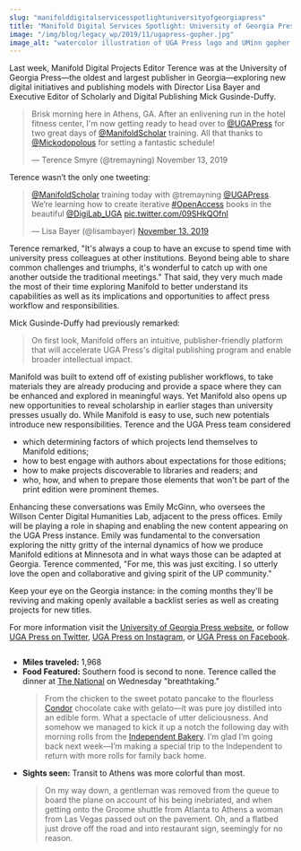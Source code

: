 ```yaml
---
slug: "manifolddigitalservicesspotlightuniversityofgeorgiapress"
title: "Manifold Digital Services Spotlight: University of Georgia Press"
image: "/img/blog/legacy_wp/2019/11/ugapress-gopher.jpg"
image_alt: "watercolor illustration of UGA Press logo and UMinn gopher holding Manifold logo"
---
```


Last week, Manifold Digital Projects Editor Terence was at the University of Georgia Press—the oldest and largest publisher in Georgia—exploring new digital initiatives and publishing models with Director Lisa Bayer and Executive Editor of Scholarly and Digital Publishing Mick Gusinde-Duffy.

> Brisk morning here in Athens, GA. After an enlivening run in the hotel fitness center, I'm now getting ready to head over to [@UGAPress](https://twitter.com/UGAPress) for two great days of [@ManifoldScholar](https://twitter.com/ManifoldScholar) training. All that thanks to [@Mickodopolous](https://twitter.com/Mickodopolous) for setting a fantastic schedule!
>
> — Terence Smyre (@tremayning) November 13, 2019

Terence wasn’t the only one tweeting:

> [@ManifoldScholar](https://twitter.com/ManifoldScholar) training today with @tremayning [@UGAPress](https://twitter.com/UGAPress). We’re learning how to create iterative [#OpenAccess](https://twitter.com/hashtag/OpenAccess) books in the beautiful [@DigiLab\_UGA](https://twitter.com/DigiLab_UGA) [pic.twitter.com/09SHkQOfnl](https://t.co/09SHkQOfnl)
>
> — Lisa Bayer (@lisambayer) [November 13, 2019](https://twitter.com/lisambayer/status/1194646331295502336)

<!--truncate-->

Terence remarked, "It's always a coup to have an excuse to spend time with university press colleagues at other institutions. Beyond being able to share common challenges and triumphs, it's wonderful to catch up with one another outside the traditional meetings." That said, they very much made the most of their time exploring Manifold to better understand its capabilities as well as its implications and opportunities to affect press workflow and responsibilities.

Mick Gusinde-Duffy had previously remarked:

> On first look, Manifold offers an intuitive, publisher-friendly platform that will accelerate UGA Press's digital publishing program and enable broader intellectual impact.

Manifold was built to extend off of existing publisher workflows, to take materials they are already producing and provide a space where they can be enhanced and explored in meaningful ways. Yet Manifold also opens up new opportunities to reveal scholarship in earlier stages than university presses usually do. While Manifold is easy to use, such new potentials introduce new responsibilities. Terence and the UGA Press team considered

- which determining factors of which projects lend themselves to Manifold editions;
- how to best engage with authors about expectations for those editions;
- how to make projects discoverable to libraries and readers; and
- who, how, and when to prepare those elements that won't be part of the print edition were prominent themes.

Enhancing these conversations was Emily McGinn, who oversees the Willson Center Digital Humanities Lab, adjacent to the press offices. Emily will be playing a role in shaping and enabling the new content appearing on the UGA Press instance. Emily was fundamental to the conversation exploring the nitty gritty of the internal dynamics of how we produce Manifold editions at Minnesota and in what ways those can be adapted at Georgia. Terence commented, "For me, this was just exciting. I so utterly love the open and collaborative and giving spirit of the UP community."

Keep your eye on the Georgia instance: in the coming months they'll be reviving and making openly available a backlist series as well as creating projects for new titles.

For more information visit the [University of Georgia Press website](https://ugapress.org/), or follow [UGA Press on Twitter](https://twitter.com/UGAPress), [UGA Press on Instagram](https://www.instagram.com/ugapress), or [UGA Press on Facebook](https://www.facebook.com/UGAPress/).

<figure>
  <img 
    src={require('/img/blog/legacy_wp/2019/11/UGAblock14bold-Jason-Bennett.jpg').default}
    alt=""
  />
  <figcaption></figcaption>
</figure>

- **Miles traveled:** 1,968
- **Food Featured:** Southern food is second to none. Terence called the dinner at [The National](https://www.thenationalrestaurant.com/) on Wednesday "breathtaking."
    > From the chicken to the sweet potato pancake to the flourless [Condor](https://www.condorchocolates.com/) chocolate cake with gelato—it was pure joy distilled into an edible form. What a spectacle of utter deliciousness. And somehow we managed to kick it up a notch the following day with morning rolls from the [Independent Bakery](http://independentbaking.com/). I’m glad I’m going back next week—I’m making a special trip to the Independent to return with more rolls for family back home.
- **Sights seen:** Transit to Athens was more colorful than most.
    > On my way down, a gentleman was removed from the queue to board the plane on account of his being inebriated, and when getting onto the Groome shuttle from Atlanta to Athens a woman from Las Vegas passed out on the pavement. Oh, and a flatbed just drove off the road and into restaurant sign, seemingly for no reason.